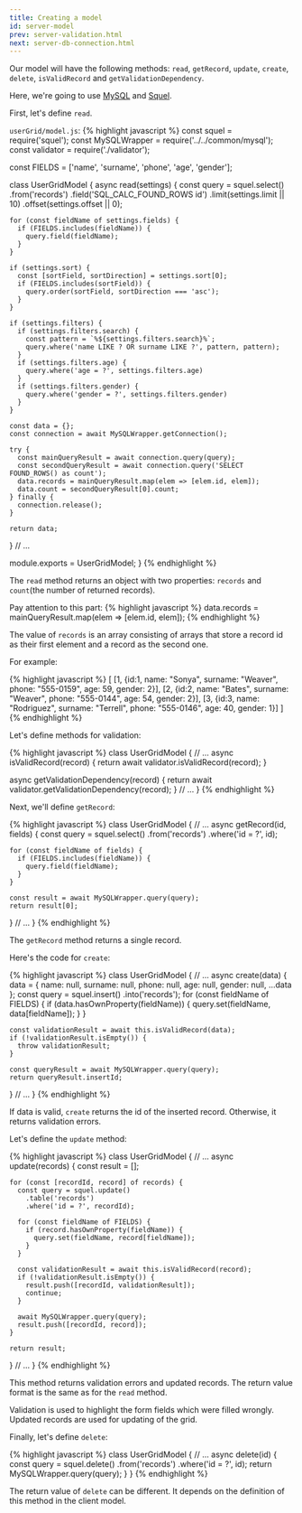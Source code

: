 ```yaml
---
title: Creating a model
id: server-model
prev: server-validation.html
next: server-db-connection.html
---
```


Our model will have the following methods: `read`, `getRecord`, `update`, `create`, `delete`, `isValidRecord` and `getValidationDependency`.

Here, we're going to use [MySQL](https://github.com/mysqljs/mysql) and [Squel](https://hiddentao.com/squel/).

First, let's define `read`.

`userGrid/model.js`:
{% highlight javascript %}
const squel = require('squel');
const MySQLWrapper = require('../../common/mysql');
const validator = require('./validator');

const FIELDS = ['name', 'surname', 'phone', 'age', 'gender'];

class UserGridModel {
  async read(settings) {
    const query = squel.select()
      .from('records')
      .field('SQL_CALC_FOUND_ROWS id')
      .limit(settings.limit || 10)
      .offset(settings.offset || 0);

    for (const fieldName of settings.fields) {
      if (FIELDS.includes(fieldName)) {
        query.field(fieldName);
      }
    }

    if (settings.sort) {
      const [sortField, sortDirection] = settings.sort[0];
      if (FIELDS.includes(sortField)) {
        query.order(sortField, sortDirection === 'asc');
      }
    }

    if (settings.filters) {
      if (settings.filters.search) {
        const pattern = `%${settings.filters.search}%`;
        query.where('name LIKE ? OR surname LIKE ?', pattern, pattern);
      }
      if (settings.filters.age) {
        query.where('age = ?', settings.filters.age)
      }
      if (settings.filters.gender) {
        query.where('gender = ?', settings.filters.gender)
      }
    }

    const data = {};
    const connection = await MySQLWrapper.getConnection();

    try {
      const mainQueryResult = await connection.query(query);
      const secondQueryResult = await connection.query('SELECT FOUND_ROWS() as count');
      data.records = mainQueryResult.map(elem => [elem.id, elem]);
      data.count = secondQueryResult[0].count;
    } finally {
      connection.release();
    }

    return data;
  }
  // ...

  module.exports = UserGridModel;
}
{% endhighlight %}

The `read` method returns an object with two properties: `records` and `count`(the number of returned records).

Pay attention to this part:
{% highlight javascript %}
data.records = mainQueryResult.map(elem => [elem.id, elem]);
{% endhighlight %}

The value of `records` is an array consisting of arrays that store a record id as their first element and
a record as the second one.

For example:

{% highlight javascript %}
[
   [1, {id:1, name: "Sonya", surname: "Weaver", phone: "555-0159", age: 59, gender: 2}],
   [2, {id:2, name: "Bates", surname: "Weaver", phone: "555-0144", age: 54, gender: 2}],
   [3, {id:3, name: "Rodriguez", surname: "Terrell", phone: "555-0146", age: 40, gender: 1}]
]
{% endhighlight %}


Let's define methods for validation:

{% highlight javascript %}
class UserGridModel {
  // ...
  async isValidRecord(record) {
    return await validator.isValidRecord(record);
  }

  async getValidationDependency(record) {
    return await validator.getValidationDependency(record);
  }
  // ...
}
{% endhighlight %}

Next, we'll define `getRecord`:

{% highlight javascript %}
class UserGridModel {
  // ...
  async getRecord(id, fields) {
    const query = squel.select()
      .from('records')
      .where('id = ?', id);

    for (const fieldName of fields) {
      if (FIELDS.includes(fieldName)) {
        query.field(fieldName);
      }
    }

    const result = await MySQLWrapper.query(query);
    return result[0];
  }
  // ...
}
{% endhighlight %}

The `getRecord` method returns a single record.

Here's the code for `create`:

{% highlight javascript %}
class UserGridModel {
  // ...
  async create(data) {
    data = {
      name: null,
      surname: null,
      phone: null,
      age: null,
      gender: null,
      ...data
    };
    const query = squel.insert()
      .into('records');
    for (const fieldName of FIELDS) {
      if (data.hasOwnProperty(fieldName)) {
        query.set(fieldName, data[fieldName]);
      }
    }

    const validationResult = await this.isValidRecord(data);
    if (!validationResult.isEmpty()) {
      throw validationResult;
    }

    const queryResult = await MySQLWrapper.query(query);
    return queryResult.insertId;
  }
  // ...
}
{% endhighlight %}

If data is valid, `create` returns the id of the inserted record. Otherwise, it returns validation errors.

Let's define the `update` method:

{% highlight javascript %}
class UserGridModel {
  // ...
  async update(records) {
    const result = [];

    for (const [recordId, record] of records) {
      const query = squel.update()
        .table('records')
        .where('id = ?', recordId);

      for (const fieldName of FIELDS) {
        if (record.hasOwnProperty(fieldName)) {
          query.set(fieldName, record[fieldName]);
        }
      }

      const validationResult = await this.isValidRecord(record);
      if (!validationResult.isEmpty()) {
        result.push([recordId, validationResult]);
        continue;
      }

      await MySQLWrapper.query(query);
      result.push([recordId, record]);
    }

    return result;
  }
  // ...
}
{% endhighlight %}

This method returns validation errors and updated records. The return value format is the same as for the `read` method.

Validation is used to highlight the form fields which were filled wrongly.
Updated records are used for updating of the grid.

Finally, let's define `delete`:

{% highlight javascript %}
class UserGridModel {
  // ...
  async delete(id) {
    const query = squel.delete()
      .from('records')
      .where('id = ?', id);
    return MySQLWrapper.query(query);
  }
}
{% endhighlight %}

The return value of `delete` can be different. It depends on the definition of this method in the client model.
